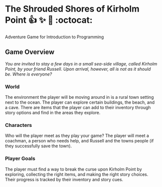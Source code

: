 # The Shrouded Shores of Kirholm Point :+1: :sparkles: :tada: :octocat: 
Adventure Game for Introduction to Programming

## Game Overview
*You are invited to stay a few days in a small sea-side village, called Kirholm Point, by your friend Russell. Upon arrival, however, all is not as it should be. Where is everyone?*

### World
The environment the player will be moving around in is a rural town setting next to the ocean. The player can explore certain buildings, the beach, and a cave. There are items that the player can add to their inventory through story options and find in the areas they explore.

### Characters
Who will the player meet as they play your game? The player will meet a coachman, a person who needs help, and Russell and the towns people (if they successfully save the town).

### Player Goals
The player must find a way to break the curse upon Kirholm Point by exploring, collecting the right items, and making the right story choices. Their progress is tracked by their inventory and story cues.

